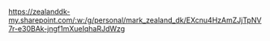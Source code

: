 https://zealanddk-my.sharepoint.com/:w:/g/personal/mark_zealand_dk/EXcnu4HzAmZJjTpNV7r-e30BAk-jngf1mXueIqhaRJdWzg
